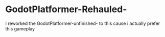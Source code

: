 # GodotPlatformer-Rehauled-
I reworked the GodotPlatformer-unfinished- to this cause i actually prefer this gameplay
